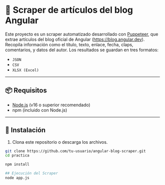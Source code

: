 # 📄 Scraper de artículos del blog Angular

Este proyecto es un scraper automatizado desarrollado con [Puppeteer](https://pptr.dev/), que extrae artículos del blog oficial de Angular (https://blog.angular.dev). Recopila información como el título, texto, enlace, fecha, claps, comentarios, y datos del autor. Los resultados se guardan en tres formatos:

- `JSON`
- `CSV`
- `XLSX (Excel)`

---

## 📦 Requisitos

- [Node.js](https://nodejs.org/) (v16 o superior recomendado)
- npm (incluido con Node.js)

---

## 🚀 Instalación

1. Clona este repositorio o descarga los archivos.

```bash
git clone https://github.com/tu-usuario/angular-blog-scraper.git
cd practica

npm install

## Ejecución del Scraper
node app.js
